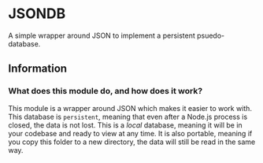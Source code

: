 # JSONDB

A simple wrapper around JSON to implement a persistent psuedo-database.

## Information

### What does this module do, and how does it work?
This module is a wrapper around JSON which makes it easier to work with. This database is `persistent`, meaning that even after a Node.js process is closed, the data is not lost. This is a _local_ database, meaning it will be in your codebase and ready to view at any time. It is also portable, meaning if you copy this folder to a new directory, the data will still be read in the same way. 